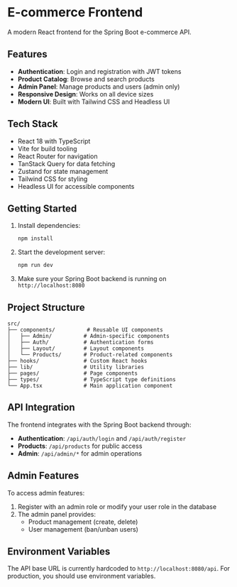 # E-commerce Frontend

A modern React frontend for the Spring Boot e-commerce API.

## Features

- **Authentication**: Login and registration with JWT tokens
- **Product Catalog**: Browse and search products
- **Admin Panel**: Manage products and users (admin only)
- **Responsive Design**: Works on all device sizes
- **Modern UI**: Built with Tailwind CSS and Headless UI

## Tech Stack

- React 18 with TypeScript
- Vite for build tooling
- React Router for navigation
- TanStack Query for data fetching
- Zustand for state management
- Tailwind CSS for styling
- Headless UI for accessible components

## Getting Started

1. Install dependencies:
   ```bash
   npm install
   ```

2. Start the development server:
   ```bash
   npm run dev
   ```

3. Make sure your Spring Boot backend is running on `http://localhost:8080`

## Project Structure

```
src/
├── components/          # Reusable UI components
│   ├── Admin/          # Admin-specific components
│   ├── Auth/           # Authentication forms
│   ├── Layout/         # Layout components
│   └── Products/       # Product-related components
├── hooks/              # Custom React hooks
├── lib/                # Utility libraries
├── pages/              # Page components
├── types/              # TypeScript type definitions
└── App.tsx             # Main application component
```

## API Integration

The frontend integrates with the Spring Boot backend through:

- **Authentication**: `/api/auth/login` and `/api/auth/register`
- **Products**: `/api/products` for public access
- **Admin**: `/api/admin/*` for admin operations

## Admin Features

To access admin features:
1. Register with an admin role or modify your user role in the database
2. The admin panel provides:
   - Product management (create, delete)
   - User management (ban/unban users)

## Environment Variables

The API base URL is currently hardcoded to `http://localhost:8080/api`. For production, you should use environment variables.